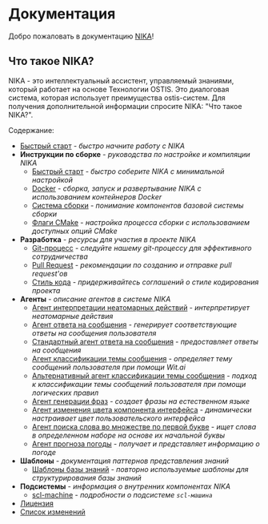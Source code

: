 # Документация

Добро пожаловать в документацию [NIKA](https://github.com/ostis-apps/nika)!

## Что такое NIKA?

NIKA - это интеллектуальный ассистент, управляемый знаниями, который работает на основе Технологии OSTIS. Это диалоговая система, которая использует преимущества ostis-систем. Для получения дополнительной информации спросите NIKA: "Что такое NIKA?".

Содержание:

- [Быстрый старт](quick_start.md) - *быстро начните работу с NIKA*
- **Инструкции по сборке** - *руководства по настройке и компиляции NIKA*
    - [Быстрый старт](build/quick_start.md) - *быстро соберите NIKA с минимальной настройкой*
    - [Docker](build/docker_build.md) - *сборка, запуск и развертывание NIKA с использованием контейнеров Docker*
    - [Система сборки](build/build_system.md) - *понимание компонентов базовой системы сборки*
    - [Флаги CMake](build/cmake_flags.md) - *настройка процесса сборки с использованием доступных опций CMake*
- **Разработка** - *ресурсы для участия в проекте NIKA*
    - [Git-процесс](dev/git-workflow.md) - *следуйте нашему git-процессу для эффективного сотрудничества*
    - [Pull Request](dev/pr.md) - *рекомендации по созданию и отправке pull request'ов*
    - [Стиль кода](dev/codestyle.md) - *придерживайтесь соглашений о стиле кодирования проекта*
- **Агенты** - *описание агентов в системе NIKA*
    - [Агент интерпретации неатомарных действий](agents/nonAtomicActionInterpretationAgent.md) - *интерпретирует неатомарные действия*
    - [Агент ответа на сообщения](agents/messageReplyAgent.md) - *генерирует соответствующие ответы на сообщения пользователя*
    - [Стандартный агент ответа на сообщения](agents/standardMessageReplyAgent.md) - *предоставляет ответы на сообщения*
    - [Агент классификации темы сообщения](agents/messageTopicClassificationAgent.md) - *определяет тему сообщений пользователя при помощи Wit.ai*
    - [Альтернативный агент классификации темы сообщения](agents/alternativeMessageTopicClassificationAgent.md) - *подход к классификации темы сообщений пользователя при помощи логических правил*
    - [Агент генерации фраз](agents/phraseGenerationAgent.md) - *создает фразы на естественном языке*
    - [Агент изменения цвета компонента интерфейса](agents/changeInterfaceColorAgent.md) - *динамически настраивает цвет пользовательского интерфейса*
    - [Агент поиска слова во множестве по первой букве](agents/findWordInSetByFirstLetter.md) - *ищет слова в определенном наборе на основе их начальной буквы*
    - [Агент прогноза погоды](agents/weatherAgent.md) - *получает и представляет информацию о погоде*
- **Шаблоны** - *документация паттернов представления знаний*
    - [Шаблоны базы знаний](patterns/kb-patterns.md) - *повторно используемые шаблоны для структурирования базы знаний*
- **Подсистемы** - *информация о внутренних компонентах NIKA*
    - [scl-machine](subsystems/scl-machine.md) - *подробности о подсистеме `scl-машина`*
- [Лицензия](https://github.com/ostis-apps/nika/blob/main/LICENSE)
- [Список изменений](changelog.md)
